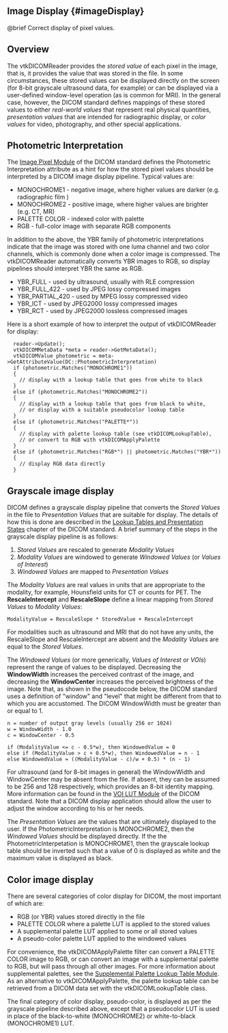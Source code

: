 ## Image Display {#imageDisplay}

@brief Correct display of pixel values.

## Overview

The vtkDICOMReader provides the *stored value* of each pixel in the
image, that is, it provides the value that was stored in the file.
In some circumstances, these stored values can be displayed
directly on the screen (for 8-bit grayscale ultrasound data, for
example) or can be displayed via a user-defined window-level operation
(as is common for MRI).  In the general case, however, the DICOM
standard defines mappings of these stored values to either *real-world
values* that represent real physical quantities, *presentation
values* that are intended for radiographic display, or *color values*
for video, photography, and other special applications.

## Photometric Interpretation

The
[Image Pixel Module](http://dicom.nema.org/medical/dicom/current/output/chtml/part03/sect_C.7.6.3.html)
of the DICOM standard defines the Photometric Interpretation attribute
as a hint for how the stored pixel values should be interpreted by a
DICOM image display pipeline.  Typical values are:
* MONOCHROME1 - negative image, where higher values are darker (e.g. radiographic film )
* MONOCHROME2 - positive image, where higher values are brighter (e.g. CT, MR)
* PALETTE COLOR - indexed color with palette
* RGB - full-color image with separate RGB components

In addition to the above, the YBR family of photometric interpretations
indicate that the image was stored with one luma channel and two color
channels, which is commonly done when a color image is compressed.
The vtkDICOMReader automatically converts YBR images to RGB, so display
pipelines should interpret YBR the same as RGB.
* YBR_FULL - used by ultrasound, usually with RLE compression
* YBR_FULL_422 - used by JPEG lossy compressed images
* YBR_PARTIAL_420 - used by MPEG lossy compressed video
* YBR_ICT - used by JPEG2000 lossy compressed images
* YBR_RCT - used by JPEG2000 lossless compressed images

Here is a short example of how to interpret the output of
vtkDICOMReader for display:
~~~~~~~~{.cpp}
  reader->Update();
  vtkDICOMMetaData *meta = reader->GetMetaData();
  vtkDICOMValue photometric = meta->GetAttributeValue(DC::PhotometricInterpretation)
  if (photometric.Matches("MONOCHROME1"))
  {
    // display with a lookup table that goes from white to black
  }
  else if (photometric.Matches("MONOCHROME2"))
  {
    // display with a lookup table that goes from black to white,
    // or display with a suitable pseudocolor lookup table
  }
  else if (photometric.Matches("PALETTE*"))
  {
    // display with palette lookup table (see vtkDICOMLookupTable),
    // or convert to RGB with vtkDICOMApplyPalette
  }
  else if (photometric.Matches("RGB*") || photometric.Matches("YBR*"))
  {
    // display RGB data directly
  }
~~~~~~~~

## Grayscale image display

DICOM defines a grayscale display pipeline that converts the
*Stored Values* in the file to *Presentation Values* that are
suitable for display.  The details of how this is done are described
in the
[Lookup Tables and Presentation
States](http://dicom.nema.org/medical/dicom/current/output/chtml/part03/sect_C.11.html)
chapter of the DICOM standard.  A brief summary of the steps in the
grayscale display pipeline is as follows:

1. *Stored Values* are rescaled to generate *Modality Values*
2. *Modality Values* are windowed to generate *Windowed Values* (or *Values of Interest*)
3. *Windowed Values* are mapped to *Presentation Values*

The *Modality Values* are real values in units that are appropriate to
the modality, for example, Hounsfield units for CT or counts for PET.
The **RescaleIntercept** and **RescaleSlope** define a linear mapping
from *Stored Values* to *Modality Values*:

    ModalityValue = RescaleSlope * StoredValue + RescaleIntercept

For modalities such as ultrasound and MRI that do not have any units,
the RescaleSlope and RescaleIntercept are absent and the *Modality Values*
are equal to the *Stored Values*.

The *Windowed Values* (or more generically, *Values of Interest* or
*VOIs*) represent the range of values to be displayed.  Decreasing the
**WindowWidth** increases the perceived contrast of the image, and
decreasing the **WindowCenter** increases the perceived brightness of
the image.  Note that, as shown in the pseudocode below, the DICOM
standard uses a definition of "window" and "level" that might be
different from that to which you are accustomed.  The DICOM WindowWidth
must be greater than or equal to 1.

    n = number of output gray levels (usually 256 or 1024)
    w = WindowWidth - 1.0
    c = WindowCenter - 0.5

    if (ModalityValue <= c - 0.5*w), then WindowedValue = 0
    else if (ModalityValue > c + 0.5*w), then WindowedValue = n - 1
    else WindowedValue = ((ModalityValue - c)/w + 0.5) * (n - 1)

For ultrasound (and for 8-bit images in general) the WindowWidth and
WindowCenter may be absent from the file.  If absent, they can be
assumed to be 256 and 128 respectively, which provides an 8-bit identity
mapping.  More information can be found in the
[VOI LUT Module](http://dicom.nema.org/medical/dicom/current/output/chtml/part03/sect_C.11.2.html)
of the DICOM standard.  Note that a DICOM display application should
allow the user to adjust the window according to his or her needs.

The *Presentation Values* are the values that are ultimately displayed
to the user.  If the PhotometricInterpretation is MONOCHROME2, then the
*Windowed Values* should be displayed directly.  If the
the PhotometricInterpetation is MONOCHROME1, then the grayscale
lookup table should be inverted such that a value of 0 is displayed as
white and the maximum value is displayed as black.

## Color image display

There are several categories of color display for DICOM, the most important
of which are:
* RGB (or YBR) values stored directly in the file
* PALETTE COLOR where a palette LUT is applied to the stored values
* A supplemental palette LUT applied to some or all stored values
* A pseudo-color palette LUT applied to the windowed values

For convenience, the vtkDICOMApplyPalette filter can convert a PALETTE
COLOR image to RGB, or can convert an image with a supplemental palette
to RGB, but will pass through all other images.  For more information
about supplemental palettes, see the
[Supplemental Palette Lookup Table Module](http://dicom.nema.org/medical/dicom/current/output/chtml/part03/sect_C.7.6.19.html).
As an alternative to vtkDICOMApplyPalette, the palette lookup table can
be retrieved from a DICOM data set with the vtkDICOMLookupTable class.

The final category of color display, pseudo-color, is displayed as per
the grayscale pipeline described above, except that a pseudocolor LUT
is used in place of the black-to-white (MONOCHROME2) or
white-to-black (MONOCHROME1) LUT.
